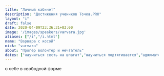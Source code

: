 ```yaml
---
title: "Личный кабинет"
description: "Достижения учеников Точка.PRO"
layout: "i"
draft: false
date: 2020-04-09T23:36:31+03:00
image: '/images/speakers/varvara.jpg'
aliases: ["/i","/i.html"]
name: "Варвара с косой"
nick: "varvara"
about: "Прогер волонтер и мечтатель"
dates: ["научиться сесть на шпагат","научиться подтягивается","аджиматся","учитья на пятьерки"]
---
```

о себе в свободной форме
